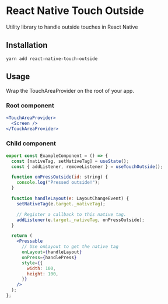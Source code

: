 # React Native Touch Outside

Utility library to handle outside touches in React Native

## Installation

`yarn add react-native-touch-outside`

## Usage

Wrap the TouchAreaProvider on the root of your app.

### Root component

```jsx
<TouchAreaProvider>
  <Screen />
</TouchAreaProvider>
```

### Child component

```jsx
export const ExampleComponent = () => {
  const [nativeTag, setNativeTag] = useState();
  const { addListener, removeListener } = useTouchOutside();

  function onPressOutside(id: string) {
    console.log("Pressed outside!");
  }

  function handleLayout(e: LayoutChangeEvent) {
    setNativeTag(e.target._nativeTag);

    // Register a callback to this native tag.
    addListener(e.target._nativeTag, onPressOutside);
  }

  return (
    <Pressable
      // Use onLayout to get the native tag
      onLayout={handleLayout}
      onPress={handlePress}
      style={{
        width: 100,
        height: 100,
      }}
    />
  );
};
```
